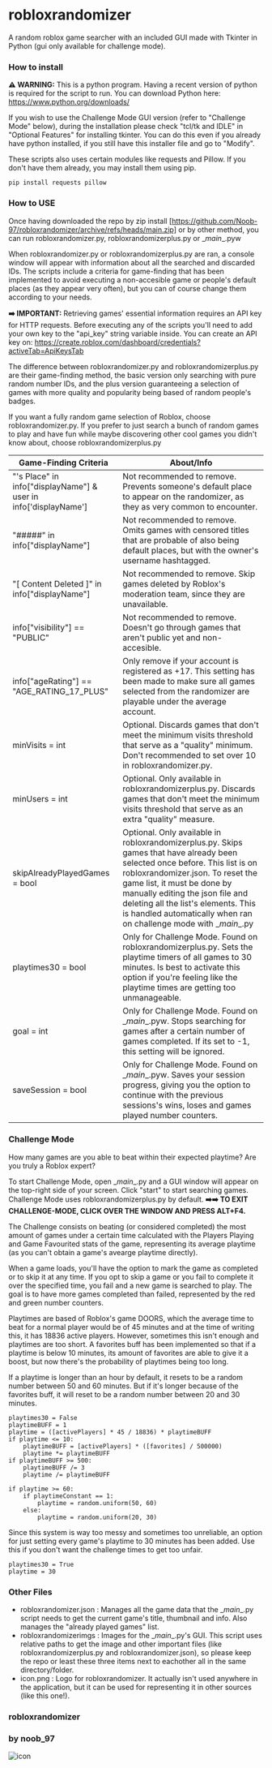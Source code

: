 # robloxrandomizer
A random roblox game searcher with an included GUI made with Tkinter in Python (gui only available for challenge mode).

### How to install
**⚠️ WARNING:** This is a python program. Having a recent version of python is required for the script to run. You can download Python here: https://www.python.org/downloads/

If you wish to use the Challenge Mode GUI version (refer to "Challenge Mode" below), during the installation please check "tcl/tk and IDLE" in "Optional Features" for installing tkinter. You can do this even if you already have python installed, if you still have this installer file and go to "Modify".

These scripts also uses certain modules like requests and Pillow. If you don't have them already, you may install them using pip.
```
pip install requests pillow
```
### How to USE
Once having downloaded the repo by zip install [https://github.com/Noob-97/robloxrandomizer/archive/refs/heads/main.zip] or by other method, you can run robloxrandomizer.py, robloxrandomizerplus.py or \__main__\.pyw

When robloxrandomizer.py or robloxrandomizerplus.py are ran, a console window will appear with information about all the searched and discarded IDs. The scripts include a criteria for game-finding that has been implemented to avoid executing a non-accesible game or people's default places (as they appear very often), but you can of course change them according to your needs.

**➡️ IMPORTANT:** Retrieving games' essential information requires an API key for HTTP requests. Before executing any of the scripts you'll need to add your own key to the "api_key" string variable inside. You can create an API key on: https://create.roblox.com/dashboard/credentials?activeTab=ApiKeysTab

The difference between robloxrandomizer.py and robloxrandomizerplus.py are their game-finding method, the basic version only searching with pure random number IDs, and the plus version guaranteeing a selection of games with more quality and popularity being based of random people's badges.

If you want a fully random game selection of Roblox, choose robloxrandomizer.py.
If you prefer to just search a bunch of random games to play and have fun while maybe discovering other cool games you didn't know about, choose robloxrandomizerplus.py

| Game-Finding Criteria                 | About/Info                                                                                                                    |
| ------------------------------------- | ----------------------------------------------------------------------------------------------------------------------------- |
| "'s Place" in info["displayName"] & user in info['displayName']    | Not recommended to remove. Prevents someone's default place to appear on the randomizer, as they as very common to encounter. |
| "#####" in info["displayName"]                  | Not recommended to remove. Omits games with censored titles that are probable of also being default places, but with the owner's username hashtagged.
| "[ Content Deleted ]" in info["displayName"]    | Not recommended to remove. Skip games deleted by Roblox's moderation team, since they are unavailable.                        |
| info["visibility"] == "PUBLIC"        | Not recommended to remove. Doesn't go through games that aren't public yet and non-accesible.                                 |
| info["ageRating"] == "AGE_RATING_17_PLUS"     | Only remove if your account is registered as +17. This setting has been made to make sure all games selected from the randomizer are playable under the average account. |
| minVisits = int                       | Optional. Discards games that don't meet the minimum visits threshold that serve as a "quality" minimum. Don't recommended to set over 10 in robloxrandomizer.py. |
| minUsers = int                       | Optional. Only available in robloxrandomizerplus.py. Discards games that don't meet the minimum visits threshold that serve as an extra "quality" measure. |
| skipAlreadyPlayedGames = bool       | Optional. Only available in robloxrandomizerplus.py. Skips games that have already been selected once before. This list is on robloxrandomizer.json. To reset the game list, it must be done by manually editing the json file and deleting all the list's elements. This is handled automatically when ran on challenge mode with \__main__\.py |
| playtimes30 = bool       | Only for Challenge Mode. Found on robloxrandomizerplus.py. Sets the playtime timers of all games to 30 minutes. Is best to activate this option if you're feeling like the playtime times are getting too unmanageable. |
| goal = int       | Only for Challenge Mode. Found on \__main__\.pyw. Stops searching for games after a certain number of games completed. If its set to -1, this setting will be ignored. |
| saveSession = bool       | Only for Challenge Mode. Found on \__main__\.pyw. Saves your session progress, giving you the option to continue with the previous sessions's wins, loses and games played number counters. |

### Challenge Mode
How many games are you able to beat within their expected playtime? Are you truly a Roblox expert?

To start Challenge Mode, open \__main__\.py and a GUI window will appear on the top-right side of your screen. Click "start" to start searching games. Challenge Mode uses robloxrandomizerplus.py by default. __➡️➡️ TO EXIT CHALLENGE-MODE, CLICK OVER THE WINDOW AND PRESS ALT+F4.__

The Challenge consists on beating (or considered completed) the most amount of games under a certain time calculated with the Players Playing and Game Favourited stats of the game, representing its average playtime (as you can't obtain a game's avearge playtime directly). 

When a game loads, you'll have the option to mark the game as completed or to skip it at any time. If you opt to skip a game or you fail to complete it over the specified time, you fail and a new game is searched to play. The goal is to have more games completed than failed, represented by the red and green number counters.

Playtimes are based of Roblox's game DOORS, which the average time to beat for a normal player would be of 45 minutes and at the time of writing this, it has 18836 active players. However, sometimes this isn't enough and playtimes are too short. A favorites buff has been implemented so that if a playtime is below 10 minutes, its amount of favorites are able to give it a boost, but now there's the probability of playtimes being too long.

If a playtime is longer than an hour by default, it resets to be a random number between 50 and 60 minutes.
But if it's longer because of the favorites buff, it will reset to be a random number between 20 and 30 minutes.

```
playtimes30 = False
playtimeBUFF = 1
playtime = ([activePlayers] * 45 / 18836) * playtimeBUFF
if playtime <= 10:
    playtimeBUFF = [activePlayers] * ([favorites] / 500000)
    playtime *= playtimeBUFF
if playtimeBUFF >= 500:
    playtimeBUFF /= 3
    playtime /= playtimeBUFF

if playtime >= 60:
    if playtimeConstant == 1:
        playtime = random.uniform(50, 60)
    else:
        playtime = random.uniform(20, 30)
```

Since this system is way too messy and sometimes too unreliable, an option for just setting every game's playtime to 30 minutes has been added. Use this if you don't want the challenge times to get too unfair.
```
playtimes30 = True
playtime = 30
```

### Other Files
- robloxrandomizer.json : Manages all the game data that the \__main__\.py script needs to get the current game's title, thumbnail and info. Also manages the "already played games" list.
- robloxrandomizerimgs : Images for the \__main__\.py's GUI. This script uses relative paths to get the image and other important files (like robloxrandomizerplus.py and robloxrandomizer.json), so please keep the repo or least these three items next to eachother all in the same directory/folder.
- icon.png : Logo for robloxrandomizer. It actually isn't used anywhere in the application, but it can be used for representing it in other sources (like this one!).

### robloxrandomizer
### by noob_97
![icon](https://github.com/user-attachments/assets/b4c0fdce-f31b-446d-a3d9-b4a81f135b80)

